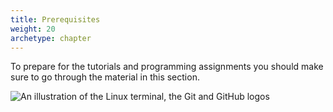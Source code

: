 ```yaml
---
title: Prerequisites 
weight: 20
archetype: chapter
---
```


To prepare for the tutorials and programming assignments you should make sure to go through the material in this section.

![An illustration of the Linux terminal, the Git and GitHub logos](/v1/images/prerequisites/preparations.png)

